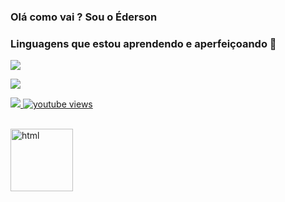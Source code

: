 
### Olá como vai ? Sou o Éderson

### Linguagens que estou aprendendo e aperfeiçoando 💪


<p align="left">
        <img
            src="https://img.shields.io/badge/Python-3776AB?style=for-the-badge&logo=python&logoColor=white"
        />
</p>

<p align="left">
        <img
            src="https://img.shields.io/badge/JavaScript-F7DF1E?style=for-the-badge&logo=javascript&logoColor=black"
        />
</p>


<p align="left">
    <a href="https://www.youtube.com/@larissakich?sub_confirmation=1">
        <img 
            src="https://custom-icon-badges.demolab.com/youtube/channel/subscribers/UCo-gJ8RnTn5akHqHvO55DVA?color=%23E05D44&label=Inscreva-se&logo=video&logoColor=white&style=for-the-badge&labelColor=CE4630"
        />
    </a>
    <a href="https://www.youtube.com/@larissakich">
        <img 
            alt="youtube views" 
            title="Vizualizações no YouTube" 
            src="https://custom-icon-badges.demolab.com/youtube/channel/views/UCo-gJ8RnTn5akHqHvO55DVA?color=%23E1AD0E&logo=eye&logoColor=white&style=for-the-badge&labelColor=C79600"
        />
    </a> 





<div style='display: inline_block'><br/>

  <img height="100em" color="red" alt="html" src="https://github-readme-stats.vercel.app/api?username={EdersonSouzaa}&theme=blue-green">

<div>




